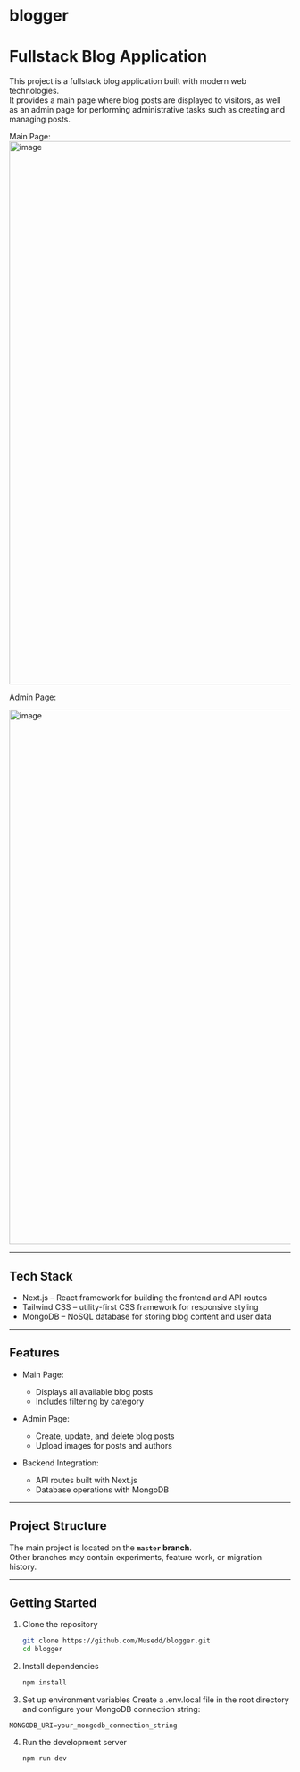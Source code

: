 # blogger
# Fullstack Blog Application

This project is a fullstack blog application built with modern web technologies.  
It provides a main page where blog posts are displayed to visitors, as well as an admin page for performing administrative tasks such as creating and managing posts.

Main Page:
<img width="1777" height="973" alt="image" src="https://github.com/user-attachments/assets/0ac5fd95-b165-41b9-a0a7-3cbd0c8fdf08" />

Admin Page:

<img width="1686" height="957" alt="image" src="https://github.com/user-attachments/assets/b2c5f1c2-047f-487d-9c1f-406b44a02b9b" />


---

## Tech Stack

- Next.js – React framework for building the frontend and API routes  
- Tailwind CSS – utility-first CSS framework for responsive styling  
- MongoDB – NoSQL database for storing blog content and user data  

---

## Features

- Main Page:  
  - Displays all available blog posts  
  - Includes filtering by category  

- Admin Page:  
  - Create, update, and delete blog posts  
  - Upload images for posts and authors  

- Backend Integration:  
  - API routes built with Next.js  
  - Database operations with MongoDB  

---

## Project Structure

The main project is located on the **`master` branch**.  
Other branches may contain experiments, feature work, or migration history.  

---

## Getting Started

1. Clone the repository  
   ```bash
   git clone https://github.com/Musedd/blogger.git
   cd blogger
   ````
2. Install dependencies
   ```bash
   npm install
   ```
3. Set up environment variables
Create a .env.local file in the root directory and configure your MongoDB connection string:
```env
MONGODB_URI=your_mongodb_connection_string
```
4. Run the development server
   ```bash
   npm run dev
   ```


